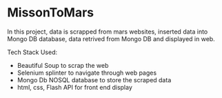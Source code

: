 # MissonToMars

In this project, data is scrapped from mars websites, inserted data into Mongo DB database, data retrived from Mongo DB and displayed in web.

Tech Stack Used:
- Beautiful Soup to scrap the web
- Selenium splinter to navigate through web pages
- Mongo Db NOSQL database to store the scraped data
- html, css, Flash API for front end display

